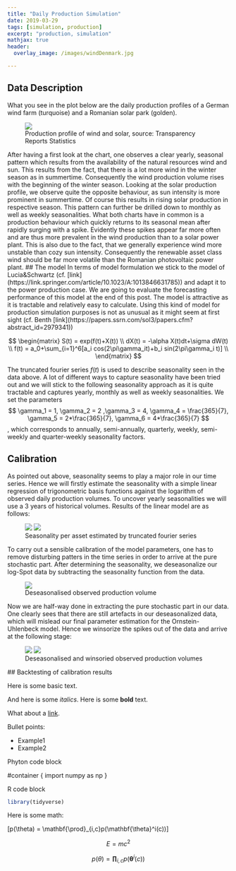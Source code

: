 ```yaml
---
title: "Daily Production Simulation"
date: 2019-03-29
tags: [simulation, production]
excerpt: "production, simulation"
mathjax: true
header:
  overlay_image: /images/windDenmark.jpg

---
```

## Data Description
What you see in the plot below are the daily production profiles of a German wind farm (turquoise) and a Romanian solar park (golden).
<figure class="one">
    <a href="{{ site.url }}{{ site.baseurl }}/images/production_profile.jpeg"><img src="{{ site.url }}{{ site.baseurl }}/images/production_profile.jpeg"></a>
    <figcaption> Production profile of wind and solar, source: Transparency Reports Statistics </figcaption>
</figure>
After having a first look at the chart, one observes a clear yearly, seasonal pattern which results from the availability of the natural resources wind and sun. This results from the fact, that there is a lot more wind in the winter season as in summertime. Consequently the wind production volume rises with the beginning of the winter season. Looking at the solar production profile, we observe quite the opposite behaviour, as sun intensity is more prominent in summertime. Of course this results in rising solar production in respective season. This pattern can further be drilled down to monthly as well as weekly seasonalities.
What both charts have in common is a production behaviour which quickly returns to its seasonal mean after rapidly surging with a spike. Evidently these spikes appear far more often and are thus more prevalent in the wind production than to a solar power plant. This is also due to the fact, that we generally experience wind more unstable than cozy sun intensity. Consequently the renewable asset class wind should be far more volatile than the Romanian photovoltaic power plant.
## The model
In terms of model formulation we stick to the model of Lucia&Schwartz (cf. [link](https://link.springer.com/article/10.1023/A:1013846631785)) and adapt it to the power production case. We are going to evaluate the forecasting performance of this model at the end of this post. The model is attractive as it is tractable and relatively easy to calculate. Using this kind of model for production simulation purposes is not as unusual as it might seem at first sight (cf. Benth [link](https://papers.ssrn.com/sol3/papers.cfm?abstract_id=2979341))

$$
\begin{matrix}
S(t) =  exp(f(t)+X(t)) \\
dX(t) = -\alpha X(t)dt+\sigma dW(t) \\
f(t)  =  a_0+\sum_{i=1}^6[a_i cos(2\pi\gamma_it)+b_i sin(2\pi\gamma_i t)] \\
\end{matrix}
$$

The truncated fourier series $f(t)$ is used to describe seasonality seen in the data above. A lot of different ways to capture seasonality have been tried out and we will stick to the following seasonality approach as it is quite tractable and captures yearly, monthly as well as weekly seasonalities. We set the parameters $$ \gamma_1 = 1, \gamma_2 = 2 ,\gamma_3 = 4, \gamma_4 = \frac{365}{7}, \gamma_5 = 2*\frac{365}{7}, \gamma_6 = 4*\frac{365}{7} $$, which corresponds to annually, semi-annually, quarterly, weekly, semi-weekly and quarter-weekly seasonality factors.
## Calibration
As pointed out above, seasonality seems to play a major role in our time series. Hence we will firstly estimate the seasonality with a simple linear regression of trigonometric basis functions against the logarithm of observed daily production volumes. To uncover yearly seasonalities we will use a 3 years of historical volumes. Results of the linear model are as follows:
<figure class="half">
    <a href="{{ site.url }}{{ site.baseurl }}/images/wind_german_season.jpeg"><img src="{{ site.url }}{{ site.baseurl }}/images/wind_german_season.jpeg"></a>
    <a href="{{ site.url }}{{ site.baseurl }}/images/solar_romania_season.jpeg"><img src="{{ site.url }}{{ site.baseurl }}/images/solar_romania_season.jpeg"></a>
    <figcaption> Seasonality per asset estimated by truncated fourier series </figcaption>
</figure>
To carry out a sensible calibration of the model parameters, one has to remove disturbing patters in the time series in order to arrive at the pure stochastic part. After determining the seasonality, we deseasonalize our log-Spot data by subtracting the seasonality function from the data.
<figure class="one">
    <a href="{{ site.url }}{{ site.baseurl }}/images/production_profile_deseasonalised.jpeg"><img src="{{ site.url }}{{ site.baseurl }}/images/production_profile_deseasonalised.jpeg"></a>
    <figcaption> Deseasonalised observed production volume </figcaption>
</figure>
Now we are half-way done in extracting the pure stochastic part in our data. One clearly sees that there are still artefacts in our deseasonalized data, which will mislead our final parameter estimation for the Ornstein-Uhlenbeck model. Hence we winsorize the spikes out of the data and arrive at the following stage:
<figure class="half">
    <a href="{{ site.url }}{{ site.baseurl }}/images/wind_german_deseason_winsor.jpeg"><img src="{{ site.url }}{{ site.baseurl }}/images/wind_german_deseason_winsor.jpeg"></a>
    <a href="{{ site.url }}{{ site.baseurl }}/images/solar_romania_deseason_winsor.jpeg"><img src="{{ site.url }}{{ site.baseurl }}/images/solar_romania_deseason_winsor.jpeg"></a>
    <figcaption> Deseasonalised and winsoried observed production volumes  </figcaption>
</figure>
## Backtesting of calibration results

Here is some basic text.

And here is some *italics*.
Here is some **bold** text.

What about a [link](www.google.com).

Bullet points:
* Example1
* Example2

Phyton code block

#container {
  import numpy as np
}

R code block
```r
library(tidyverse)

```

Here is some math:

\[p(\theta) = \mathbf{\prod}_{i,c}p(\mathbf{\theta}^i(c))\]

$$ E = mc^2 $$

$$  p(\theta) = \mathbf{\prod}_{i,c}p(\mathbf{\theta}^i(c)) $$
